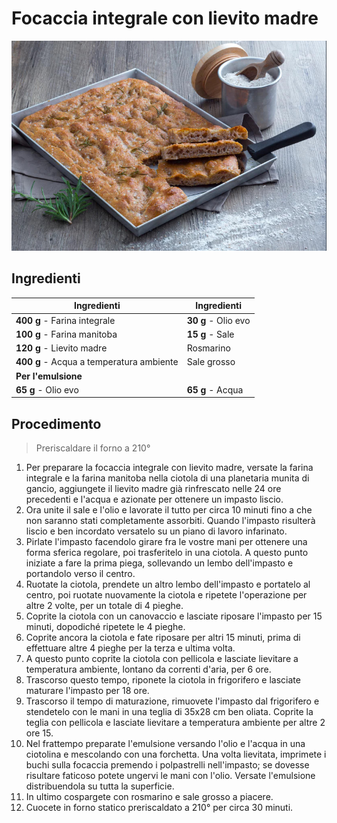 # Focaccia integrale con lievito madre

![](img/Focaccia-integrale-con-lievito-madre.jpg)

## Ingredienti

| Ingredienti                  | Ingredienti             |
| ---------------------------- | ----------------------- |
| **400 g** - Farina integrale | **30 g** - Olio evo |
| **100 g** - Farina manitoba | **15 g** - Sale |
| **120 g** - Lievito madre | Rosmarino |
| **400 g** - Acqua a temperatura ambiente | Sale grosso |
| **Per l'emulsione** |  |
| **65 g** - Olio evo | **65 g** - Acqua |

## Procedimento

> Preriscaldare il forno a 210°

1. Per preparare la focaccia integrale con lievito madre, versate la farina integrale e la farina manitoba nella ciotola di una planetaria munita di gancio, aggiungete il lievito madre già rinfrescato nelle 24 ore precedenti  e l'acqua e azionate per ottenere un impasto liscio.
1. Ora unite il sale e l'olio e lavorate il tutto per circa 10 minuti fino a che non saranno stati completamente assorbiti. Quando l'impasto risulterà liscio e ben incordato versatelo su un piano di lavoro infarinato.
1. Pirlate l'impasto facendolo girare fra le vostre mani per ottenere una forma sferica regolare, poi trasferitelo in una ciotola. A questo punto iniziate a fare la prima piega, sollevando un lembo dell'impasto e portandolo verso il centro.
1. Ruotate la ciotola, prendete un altro lembo dell'impasto e portatelo al centro, poi ruotate nuovamente la ciotola e ripetete l'operazione per altre 2 volte, per un totale di 4 pieghe. 
1. Coprite la ciotola con un canovaccio e lasciate riposare l'impasto per 15 minuti, dopodiché ripetete le 4 pieghe. 
1. Coprite ancora la ciotola e fate riposare per altri 15 minuti, prima di effettuare altre 4 pieghe per la terza e ultima volta. 
1. A questo punto coprite la ciotola con pellicola e lasciate lievitare a temperatura ambiente, lontano da correnti d'aria, per 6 ore. 
1. Trascorso questo tempo, riponete la ciotola in frigorifero e lasciate maturare l'impasto per 18 ore.
1. Trascorso il tempo di maturazione, rimuovete l'impasto dal frigorifero e stendetelo con le mani in una teglia di 35x28 cm ben oliata. Coprite la teglia con pellicola e lasciate lievitare a temperatura ambiente per altre 2 ore 15.
1. Nel frattempo preparate l'emulsione versando l'olio e l'acqua in una ciotolina e mescolando con una forchetta. Una volta lievitata, imprimete i buchi sulla focaccia premendo i polpastrelli nell'impasto; se dovesse risultare faticoso potete ungervi le mani con l'olio. Versate l'emulsione distribuendola su tutta la superficie.
1. In ultimo cospargete con rosmarino e sale grosso a piacere. 
1. Cuocete in forno statico preriscaldato a 210° per circa 30 minuti.

